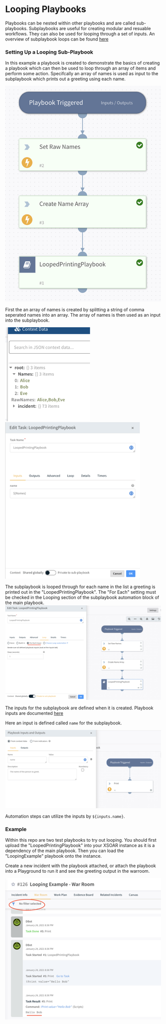 # Looping Playbooks
Playbooks can be nested within other playbooks and are called sub-playbooks.
Subplaybooks are useful for creating modular and resuable workflows.
They can also be used for looping through a set of inputs.
An overview of subplaybook loops can be found [here](https://docs.paloaltonetworks.com/cortex/cortex-xsoar/6-0/cortex-xsoar-admin/playbooks/configure-a-sub-playbook-loop)

### Setting Up a Looping Sub-Playbook
In this example a playbook is created to demonstrate the basics of creating a playbook which can then be used to loop through an array of items and perform some action.
Specifcally an array of names is used as input to the subplaybook which prints out a greeting using each name.

<img src="imgs/playbook-overview.png" alt="alt text" width="500px">

First the an array of names is created by splitting a string of comma seperated names into an array.
The array of names is then used as an input into the subplaybook.

<img src="imgs/names-context.png" alt="alt text" height="300px">
<img src="imgs/looping-input-to-subplaybook.png" alt="alt text" height="500px">

The subplaybook is looped through for each name in the list a greeting is printed out in the "LoopedPrintingPlaybook".
The "For Each" setting must be checked in the Looping section of the subplaybook automation block of the main playbook.
<img src="imgs/looping-settings.png" alt="alt text" width="500px">

The inputs for the subplaybook are defined when it is created. 
Playbook inputs are documented [here](https://docs.paloaltonetworks.com/cortex/cortex-xsoar/6-0/cortex-xsoar-admin/playbooks/playbook-inputs-and-outputs)


Here an input is defined called `name` for the subplaybook.


<img src="imgs/subplaybook-inputs-defined.png" alt="alt text" width="500px">

Automation steps can utilize the inputs by `${inputs.name}`.

### Example
Within this repo are two test playbooks to try out looping. 
You should first upload the "LoopedPrintingPlaybook" into your XSOAR instance as it is a dependency of the main playbook.
Then you can load the "LoopingExample" playbook onto the instance.

Create a new incident with the playbook attached, or attach the playbook into a Playground to run it and see the greeting output in the warroom.

<img src="imgs/looping-warroom.png" alt="alt text" width="500px">
